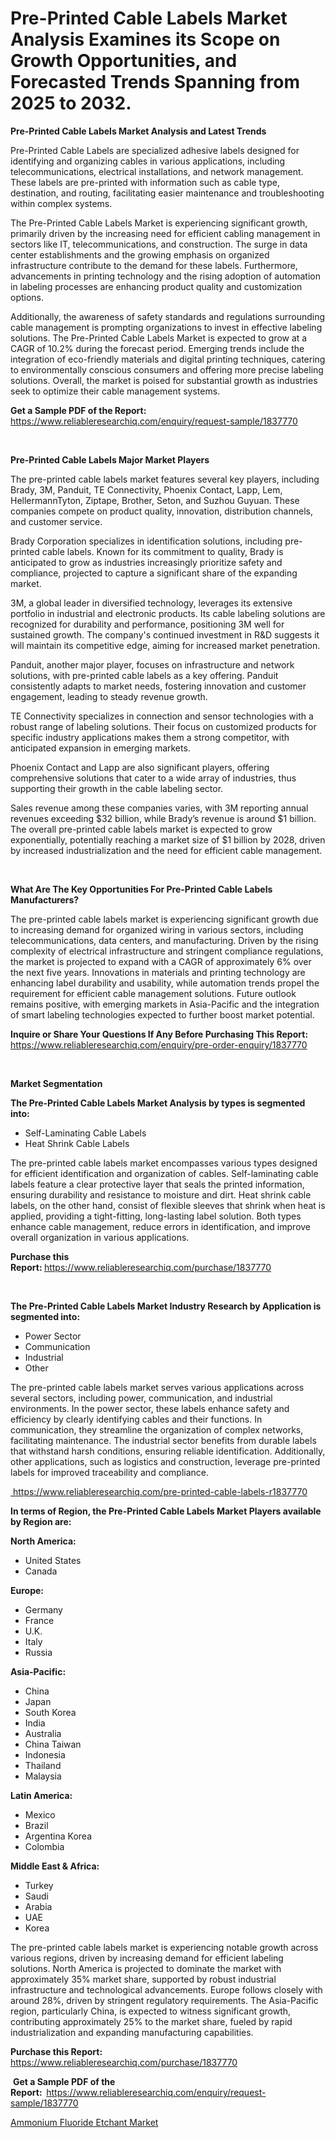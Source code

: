 <p><h1>Pre-Printed Cable Labels Market Analysis Examines its Scope on Growth Opportunities, and Forecasted Trends Spanning from 2025 to 2032.</h1></p><p><strong>Pre-Printed Cable Labels Market Analysis and Latest Trends</strong></p>
<p><p>Pre-Printed Cable Labels are specialized adhesive labels designed for identifying and organizing cables in various applications, including telecommunications, electrical installations, and network management. These labels are pre-printed with information such as cable type, destination, and routing, facilitating easier maintenance and troubleshooting within complex systems.</p><p>The Pre-Printed Cable Labels Market is experiencing significant growth, primarily driven by the increasing need for efficient cabling management in sectors like IT, telecommunications, and construction. The surge in data center establishments and the growing emphasis on organized infrastructure contribute to the demand for these labels. Furthermore, advancements in printing technology and the rising adoption of automation in labeling processes are enhancing product quality and customization options.</p><p>Additionally, the awareness of safety standards and regulations surrounding cable management is prompting organizations to invest in effective labeling solutions. The Pre-Printed Cable Labels Market is expected to grow at a CAGR of 10.2% during the forecast period. Emerging trends include the integration of eco-friendly materials and digital printing techniques, catering to environmentally conscious consumers and offering more precise labeling solutions. Overall, the market is poised for substantial growth as industries seek to optimize their cable management systems.</p></p>
<p><strong>Get a Sample PDF of the Report:&nbsp;</strong> <a href="https://www.reliableresearchiq.com/enquiry/request-sample/1837770?utm_campaign=2469&utm_medium=2&utm_source=Github&utm_content=ia&utm_term=03042025&utm_id=pre-printed-cable-labels">https://www.reliableresearchiq.com/enquiry/request-sample/1837770</a></p>
<p>&nbsp;</p>
<p><strong>Pre-Printed Cable Labels Major Market Players</strong></p>
<p><p>The pre-printed cable labels market features several key players, including Brady, 3M, Panduit, TE Connectivity, Phoenix Contact, Lapp, Lem, HellermannTyton, Ziptape, Brother, Seton, and Suzhou Guyuan. These companies compete on product quality, innovation, distribution channels, and customer service.</p><p>Brady Corporation specializes in identification solutions, including pre-printed cable labels. Known for its commitment to quality, Brady is anticipated to grow as industries increasingly prioritize safety and compliance, projected to capture a significant share of the expanding market.</p><p>3M, a global leader in diversified technology, leverages its extensive portfolio in industrial and electronic products. Its cable labeling solutions are recognized for durability and performance, positioning 3M well for sustained growth. The company's continued investment in R&D suggests it will maintain its competitive edge, aiming for increased market penetration.</p><p>Panduit, another major player, focuses on infrastructure and network solutions, with pre-printed cable labels as a key offering. Panduit consistently adapts to market needs, fostering innovation and customer engagement, leading to steady revenue growth.</p><p>TE Connectivity specializes in connection and sensor technologies with a robust range of labeling solutions. Their focus on customized products for specific industry applications makes them a strong competitor, with anticipated expansion in emerging markets.</p><p>Phoenix Contact and Lapp are also significant players, offering comprehensive solutions that cater to a wide array of industries, thus supporting their growth in the cable labeling sector.</p><p>Sales revenue among these companies varies, with 3M reporting annual revenues exceeding $32 billion, while Brady’s revenue is around $1 billion. The overall pre-printed cable labels market is expected to grow exponentially, potentially reaching a market size of $1 billion by 2028, driven by increased industrialization and the need for efficient cable management.</p></p>
<p>&nbsp;</p>
<p><strong>What Are The Key Opportunities For Pre-Printed Cable Labels Manufacturers?</strong></p>
<p><p>The pre-printed cable labels market is experiencing significant growth due to increasing demand for organized wiring in various sectors, including telecommunications, data centers, and manufacturing. Driven by the rising complexity of electrical infrastructure and stringent compliance regulations, the market is projected to expand with a CAGR of approximately 6% over the next five years. Innovations in materials and printing technology are enhancing label durability and usability, while automation trends propel the requirement for efficient cable management solutions. Future outlook remains positive, with emerging markets in Asia-Pacific and the integration of smart labeling technologies expected to further boost market potential.</p></p>
<p><strong>Inquire or Share Your Questions If Any Before Purchasing This Report:</strong> <a href="https://www.reliableresearchiq.com/enquiry/pre-order-enquiry/1837770?utm_campaign=2469&utm_medium=2&utm_source=Github&utm_content=ia&utm_term=03042025&utm_id=pre-printed-cable-labels">https://www.reliableresearchiq.com/enquiry/pre-order-enquiry/1837770</a></p>
<p>&nbsp;</p>
<p><strong>Market Segmentation</strong></p>
<p><strong>The Pre-Printed Cable Labels Market Analysis by types is segmented into:</strong></p>
<p><ul><li>Self-Laminating Cable Labels</li><li>Heat Shrink Cable Labels</li></ul></p>
<p><p>The pre-printed cable labels market encompasses various types designed for efficient identification and organization of cables. Self-laminating cable labels feature a clear protective layer that seals the printed information, ensuring durability and resistance to moisture and dirt. Heat shrink cable labels, on the other hand, consist of flexible sleeves that shrink when heat is applied, providing a tight-fitting, long-lasting label solution. Both types enhance cable management, reduce errors in identification, and improve overall organization in various applications.</p></p>
<p><strong>Purchase this Report:&nbsp;</strong><a href="https://www.reliableresearchiq.com/purchase/1837770?utm_campaign=2469&utm_medium=2&utm_source=Github&utm_content=ia&utm_term=03042025&utm_id=pre-printed-cable-labels">https://www.reliableresearchiq.com/purchase/1837770</a></p>
<p>&nbsp;</p>
<p><strong>The Pre-Printed Cable Labels Market Industry Research by Application is segmented into:</strong></p>
<p><ul><li>Power Sector</li><li>Communication</li><li>Industrial</li><li>Other</li></ul></p>
<p><p>The pre-printed cable labels market serves various applications across several sectors, including power, communication, and industrial environments. In the power sector, these labels enhance safety and efficiency by clearly identifying cables and their functions. In communication, they streamline the organization of complex networks, facilitating maintenance. The industrial sector benefits from durable labels that withstand harsh conditions, ensuring reliable identification. Additionally, other applications, such as logistics and construction, leverage pre-printed labels for improved traceability and compliance.</p></p>
<p><a href="https://www.reliableresearchiq.com/pre-printed-cable-labels-r1837770?utm_campaign=2469&utm_medium=2&utm_source=Github&utm_content=ia&utm_term=03042025&utm_id=pre-printed-cable-labels">&nbsp;https://www.reliableresearchiq.com/pre-printed-cable-labels-r1837770</a></p>
<p><strong>In terms of Region, the Pre-Printed Cable Labels Market Players available by Region are:</strong></p>
<p>
    <p> <strong> North America: </strong>
        <ul>
            <li>United States</li>
            <li>Canada</li>
        </ul>
        </p> 
    <p> <strong> Europe: </strong>
        <ul>
            <li>Germany</li>
            <li>France</li>
            <li>U.K.</li>
            <li>Italy</li>
            <li>Russia</li>
        </ul>
        </p> 
    <p> <strong> Asia-Pacific: </strong>
        <ul>
            <li>China</li>
            <li>Japan</li>
            <li>South Korea</li>
            <li>India</li>
            <li>Australia</li>
            <li>China Taiwan</li>
            <li>Indonesia</li>
            <li>Thailand</li>
            <li>Malaysia</li>
        </ul>
        </p> 
    <p> <strong> Latin America: </strong>
        <ul>
            <li>Mexico</li>
            <li>Brazil</li>
            <li>Argentina Korea</li>
            <li>Colombia</li>
        </ul>
        </p> 
    <p> <strong> Middle East & Africa: </strong>
        <ul>
            <li>Turkey</li>
            <li>Saudi</li>
            <li>Arabia</li>
            <li>UAE</li>
            <li>Korea</li>
        </ul>
    </p>
    </p>
<p><p>The pre-printed cable labels market is experiencing notable growth across various regions, driven by increasing demand for efficient labeling solutions. North America is projected to dominate the market with approximately 35% market share, supported by robust industrial infrastructure and technological advancements. Europe follows closely with around 28%, driven by stringent regulatory requirements. The Asia-Pacific region, particularly China, is expected to witness significant growth, contributing approximately 25% to the market share, fueled by rapid industrialization and expanding manufacturing capabilities.</p></p>
<p><strong>Purchase this Report: </strong><a href="https://www.reliableresearchiq.com/purchase/1837770?utm_campaign=2469&utm_medium=2&utm_source=Github&utm_content=ia&utm_term=03042025&utm_id=pre-printed-cable-labels">https://www.reliableresearchiq.com/purchase/1837770</a></p>
<p>&nbsp;<strong>Get a Sample PDF of the Report:&nbsp;&nbsp;</strong><a href="https://www.reliableresearchiq.com/enquiry/request-sample/1837770?utm_campaign=2469&utm_medium=2&utm_source=Github&utm_content=ia&utm_term=03042025&utm_id=pre-printed-cable-labels">https://www.reliableresearchiq.com/enquiry/request-sample/1837770</a></p>
<p><strong></strong></p>
<p><p><a href="https://github.com/triattwood9919/Market-Research-Report-List-1/blob/main/ammonium-fluoride-etchant-market.md?utm_campaign=2469&utm_medium=2&utm_source=Github&utm_content=ia&utm_term=03042025&utm_id=pre-printed-cable-labels">Ammonium Fluoride Etchant Market</a></p></p>